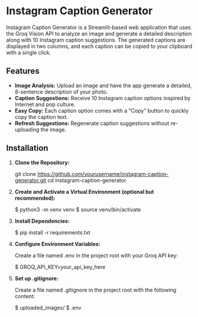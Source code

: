# Instagram Caption Generator

Instagram Caption Generator is a Streamlit-based web application that uses the Groq Vision API to analyze an image and generate a detailed description along with 10 Instagram caption suggestions. The generated captions are displayed in two columns, and each caption can be copied to your clipboard with a single click.

## Features

- **Image Analysis:** Upload an image and have the app generate a detailed, 8-sentence description of your photo.
- **Caption Suggestions:** Receive 10 Instagram caption options inspired by Internet and pop culture.
- **Easy Copy:** Each caption option comes with a "Copy" button to quickly copy the caption text.
- **Refresh Suggestions:** Regenerate caption suggestions without re-uploading the image.

## Installation

1. **Clone the Repository:**

   git clone https://github.com/yourusername/instagram-caption-generator.git
   cd instagram-caption-generator

2. **Create and Activate a Virtual Environment (optional but recommended):**

   $ python3 -m venv venv
   $ source venv/bin/activate

3. **Install Dependencies:**

   $ pip install -r requirements.txt

4. **Configure Environment Variables:**

   Create a file named .env in the project root with your Groq API key:

   $ GROQ_API_KEY=your_api_key_here

5. **Set up .gitignore:**

   Create a file named .gitignore in the project root with the following content:

   $ uploaded_images/
   $ .env
